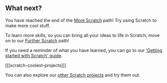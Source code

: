 ## What next?

You have reached the end of the [More Scratch](https://projects.raspberrypi.org/en/pathways/more-scratch) path! Try using Scratch to make more cool stuff.

To learn more skills, so you can bring all your ideas to life in Scratch, move on to our [Further Scratch](https://projects.raspberrypi.org/en/pathways/further-scratch) path!

If you need a reminder of what you have learned, you can go to our ['Getting started with Scratch' guide](https://projects.raspberrypi.org/en/projects/getting-started-scratch).

[[[scratch-coolest-projects]]]

You can also explore our [other Scratch projects](https://projects.raspberrypi.org/en/projects?software%5B%5D=scratch&curriculum%5B%5D=%201) and try them out.

